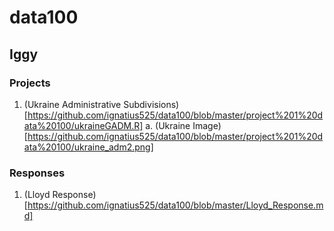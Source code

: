 # data100
## Iggy

### Projects
1. (Ukraine Administrative Subdivisions)[https://github.com/ignatius525/data100/blob/master/project%201%20data%20100/ukraineGADM.R]
  a. (Ukraine Image)[https://github.com/ignatius525/data100/blob/master/project%201%20data%20100/ukraine_adm2.png]

### Responses
1. (Lloyd Response)[https://github.com/ignatius525/data100/blob/master/Lloyd_Response.md]
